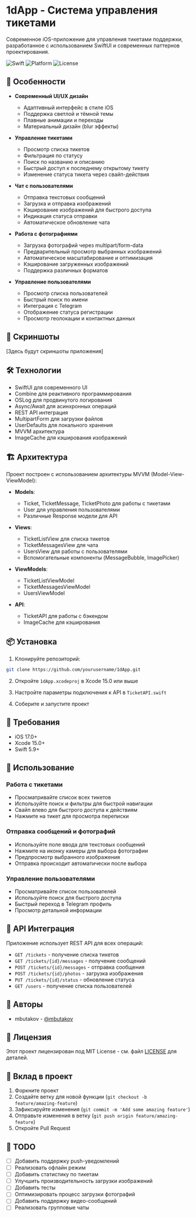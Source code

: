 # 1dApp - Система управления тикетами

Современное iOS-приложение для управления тикетами поддержки, разработанное с использованием SwiftUI и современных паттернов проектирования.

![Swift](https://img.shields.io/badge/Swift-5.9-orange.svg)
![Platform](https://img.shields.io/badge/Platform-iOS%2017.0-blue.svg)
![License](https://img.shields.io/badge/License-MIT-green.svg)

## 🌟 Особенности

- **Современный UI/UX дизайн**
  - Адаптивный интерфейс в стиле iOS
  - Поддержка светлой и тёмной темы
  - Плавные анимации и переходы
  - Материальный дизайн (blur эффекты)

- **Управление тикетами**
  - Просмотр списка тикетов
  - Фильтрация по статусу
  - Поиск по названию и описанию
  - Быстрый доступ к последнему открытому тикету
  - Изменение статуса тикета через свайп-действия

- **Чат с пользователями**
  - Отправка текстовых сообщений
  - Загрузка и отправка изображений
  - Кэширование изображений для быстрого доступа
  - Индикация статуса отправки
  - Автоматическое обновление чата

- **Работа с фотографиями**
  - Загрузка фотографий через multipart/form-data
  - Предварительный просмотр выбранных изображений
  - Автоматическое масштабирование и оптимизация
  - Кэширование загруженных изображений
  - Поддержка различных форматов

- **Управление пользователями**
  - Просмотр списка пользователей
  - Быстрый поиск по имени
  - Интеграция с Telegram
  - Отображение статуса регистрации
  - Просмотр геолокации и контактных данных

## 📱 Скриншоты

[Здесь будут скриншоты приложения]

## 🛠 Технологии

- SwiftUI для современного UI
- Combine для реактивного программирования
- OSLog для продвинутого логирования
- Async/Await для асинхронных операций
- REST API интеграция
- MultipartForm для загрузки файлов
- UserDefaults для локального хранения
- MVVM архитектура
- ImageCache для кэширования изображений

## 🏗 Архитектура

Проект построен с использованием архитектуры MVVM (Model-View-ViewModel):

- **Models**: 
  - Ticket, TicketMessage, TicketPhoto для работы с тикетами
  - User для управления пользователями
  - Различные Response модели для API

- **Views**: 
  - TicketListView для списка тикетов
  - TicketMessagesView для чата
  - UsersView для работы с пользователями
  - Вспомогательные компоненты (MessageBubble, ImagePicker)

- **ViewModels**: 
  - TicketListViewModel
  - TicketMessagesViewModel
  - UsersViewModel

- **API**: 
  - TicketAPI для работы с бэкендом
  - ImageCache для кэширования

## 📦 Установка

1. Клонируйте репозиторий:
```bash
git clone https://github.com/yourusername/1dApp.git
```

2. Откройте `1dApp.xcodeproj` в Xcode 15.0 или выше

3. Настройте параметры подключения к API в `TicketAPI.swift`

4. Соберите и запустите проект

## 🔧 Требования

- iOS 17.0+
- Xcode 15.0+
- Swift 5.9+

## 🚀 Использование

### Работа с тикетами
- Просматривайте список всех тикетов
- Используйте поиск и фильтры для быстрой навигации
- Свайп влево для быстрого доступа к действиям
- Нажмите на тикет для просмотра переписки

### Отправка сообщений и фотографий
- Используйте поле ввода для текстовых сообщений
- Нажмите на иконку камеры для выбора фотографии
- Предпросмотр выбранного изображения
- Отправка происходит автоматически после выбора

### Управление пользователями
- Просматривайте список пользователей
- Используйте поиск для быстрого доступа
- Быстрый переход в Telegram профиль
- Просмотр детальной информации

## 🔄 API Интеграция

Приложение использует REST API для всех операций:

- `GET /tickets` - получение списка тикетов
- `GET /tickets/{id}/messages` - получение сообщений
- `POST /tickets/{id}/messages` - отправка сообщения
- `POST /tickets/{id}/photos` - загрузка изображения
- `PUT /tickets/{id}/status` - обновление статуса
- `GET /users` - получение списка пользователей

## 👥 Авторы

- mbutakov - [@mbutakov](https://github.com/mbutakov)

## 📄 Лицензия

Этот проект лицензирован под MIT License - см. файл [LICENSE](LICENSE) для деталей.

## 🤝 Вклад в проект

1. Форкните проект
2. Создайте ветку для новой функции (`git checkout -b feature/amazing-feature`)
3. Зафиксируйте изменения (`git commit -m 'Add some amazing feature'`)
4. Отправьте изменения в ветку (`git push origin feature/amazing-feature`)
5. Откройте Pull Request

## 📝 TODO

- [ ] Добавить поддержку push-уведомлений
- [ ] Реализовать офлайн режим
- [ ] Добавить статистику по тикетам
- [ ] Улучшить производительность загрузки изображений
- [ ] Добавить тесты
- [ ] Оптимизировать процесс загрузки фотографий
- [ ] Добавить поддержку видео-сообщений
- [ ] Реализовать групповые чаты 